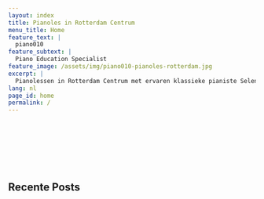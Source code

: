 ```yaml
---
layout: index
title: Pianoles in Rotterdam Centrum
menu_title: Home
feature_text: |
  piano010
feature_subtext: |
  Piano Education Specialist
feature_image: /assets/img/piano010-pianoles-rotterdam.jpg
excerpt: |
  Pianolessen in Rotterdam Centrum met ervaren klassieke pianiste Selen Apaydin. Privélessen voor alle niveaus, zowel in het centrum als online. Leer pianotechniek, muziektheorie en compositie onder begeleiding van een concertpianist. Ontwikkel je vaardigheden en versnel je pianoreis.
lang: nl
page_id: home
permalink: /
---
```


<h1 style="visibility: hidden">
Pianoles in Rotterdam Centrum - Piano-Onderwijs Specialist
</h1>

## Recente Posts